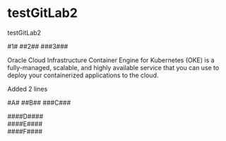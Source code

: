 # testGitLab2
testGitLab2

#1#
##2##
###3###

Oracle Cloud Infrastructure Container Engine for Kubernetes (OKE) is a fully-managed, scalable, and
highly available service that you can use to deploy your containerized applications to the cloud. 


Added 2 lines

#A#
##B##
###C###

####D####   
####E####   
####F####  
 

